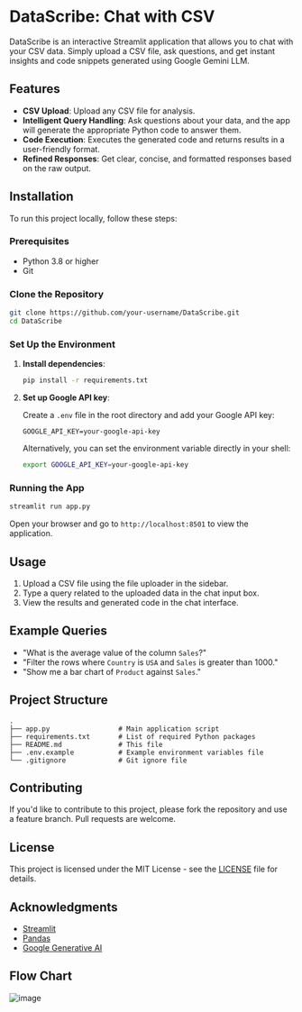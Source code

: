 # DataScribe: Chat with CSV

DataScribe is an interactive Streamlit application that allows you to chat with your CSV data. Simply upload a CSV file, ask questions, and get instant insights and code snippets generated using Google Gemini LLM.

## Features

- **CSV Upload**: Upload any CSV file for analysis.
- **Intelligent Query Handling**: Ask questions about your data, and the app will generate the appropriate Python code to answer them.
- **Code Execution**: Executes the generated code and returns results in a user-friendly format.
- **Refined Responses**: Get clear, concise, and formatted responses based on the raw output.


## Installation

To run this project locally, follow these steps:

### Prerequisites

- Python 3.8 or higher
- Git

### Clone the Repository

```bash
git clone https://github.com/your-username/DataScribe.git
cd DataScribe
```

### Set Up the Environment

1. **Install dependencies**:

   ```bash
   pip install -r requirements.txt
   ```

2. **Set up Google API key**:

   Create a `.env` file in the root directory and add your Google API key:

   ```plaintext
   GOOGLE_API_KEY=your-google-api-key
   ```

   Alternatively, you can set the environment variable directly in your shell:

   ```bash
   export GOOGLE_API_KEY=your-google-api-key
   ```

### Running the App

```bash
streamlit run app.py
```

Open your browser and go to `http://localhost:8501` to view the application.

## Usage

1. Upload a CSV file using the file uploader in the sidebar.
2. Type a query related to the uploaded data in the chat input box.
3. View the results and generated code in the chat interface.

## Example Queries

- "What is the average value of the column `Sales`?"
- "Filter the rows where `Country` is `USA` and `Sales` is greater than 1000."
- "Show me a bar chart of `Product` against `Sales`."

## Project Structure

```plaintext
.
├── app.py                 # Main application script
├── requirements.txt       # List of required Python packages
├── README.md              # This file
├── .env.example           # Example environment variables file
└── .gitignore             # Git ignore file
```

## Contributing

If you'd like to contribute to this project, please fork the repository and use a feature branch. Pull requests are welcome.

## License

This project is licensed under the MIT License - see the [LICENSE](LICENSE) file for details.

## Acknowledgments

- [Streamlit](https://streamlit.io/)
- [Pandas](https://pandas.pydata.org/)
- [Google Generative AI](https://cloud.google.com/generative-ai)
  
## Flow Chart
![image](https://github.com/user-attachments/assets/9a68b430-3ba0-4fbc-ae4d-66435d1fc0aa)

